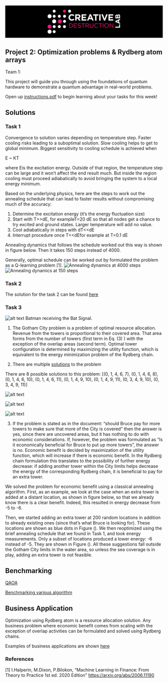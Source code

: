 ![CDL 2020 Cohort Project](../figures/CDL_logo.jpg)
## Project 2: Optimization problems \& Rydberg atom arrays
Team 1: 

This project will guide you through using the foundations of quantum hardware to demonstrate a quantum advantage in real-world problems.

Open up [instructions.pdf](https://github.com/CDL-Quantum/CohortProject_2021/tree/main/Week2_Rydberg_Atoms/instructions.pdf) to begin learning about your tasks for this week!

## Solutions ##
### Task 1

Convergence to solution varies depending on temperature step. Faster cooling risks leading to a suboptimal solution. Slow cooling helps to get to global minimum. Biggest sensitivity to cooling schedule is achieved when

E ~ KT

where Eis the excitation energy. Outside of that region, the temperature step can be large and it won’t affect the end result much. But inside the region cooling must proceed adiabatically to avoid bringing the system to a local energy minimum. 

Based on the underlying physics, here are the steps to work out the annealing schedule that can lead to faster results without compromising much of the accuracy:

1. Determine the excitation energy (it’s the energy fluctuation size)
2. Start with T>>dE, for exampleT=20 dE so that all nodes get a chance to try excited and ground states. Larger temperature will add no value.
3. Cool adiabatically in steps with dT<<dE
4. Interrupt procedure once T<<dEfor example at T=0.1 dE

Annealing dynamics that follows the schedule worked out this way is shown in figure below. Then it takes 150 steps instead of 4000.

Generally, optimal schedule can be worked out by formulated the problem as a Q-learning problem [1].
![Annealing dynamics at 4000 steps](https://github.com/ziweiqiu/CohortProject_2021/blob/Week2-Team1/Week2_Rydberg_Atoms/Convergence%20in%204000%20steps.png)
![Annealing dynamics at 150 steps](https://github.com/ziweiqiu/CohortProject_2021/blob/Week2-Team1/Week2_Rydberg_Atoms/Convergence%20in%20150%20steps.png)

### Task 2
The solution for the task 2 can be found [here](https://github.com/ziweiqiu/CohortProject_2021/blob/Week2-Team1/Week2_Rydberg_Atoms/run_quantum_annealing_zq.ipynb)                                   
                                    
### Task 3
![alt text](https://upload.wikimedia.org/wikipedia/en/c/c6/Bat-signal_1989_film.jpg)
Batman receiving the Bat Signal.
                                    
1. The Gotham City problem is a problem of optimal resource allocation. Revenue from the towers is proportional to their covered area. That area forms from the number of towers (first term in Eq. (3) ) with the exception of the overlap areas (second term). Optimal tower configuration is determined by maximizing the utility function, which is equivalent to the energy minimization problem of the Rydberg chain. 

                                    
2. There are multiple [solutions](https://github.com/ziweiqiu/CohortProject_2021/blob/Week2-Team1/Week2_Rydberg_Atoms/Benchmarking_UDMIS_Algorithms.ipynb) to the problem
                             
There are 8 possible solutions to this problem: [(0, 1, 4, 6, 7), (0, 1, 4, 6, 8), (0, 1, 4, 6, 10), (0, 1, 4, 6, 11), (0, 1, 4, 9, 10), (0, 1, 4, 9, 11), (0, 3, 4, 9, 10), (0, 3, 4, 9, 11)]
                                    
![alt text](https://github.com/ziweiqiu/CohortProject_2021/blob/Week2-Team1/Week2_Rydberg_Atoms/Images/3.1.png)

![alt text](https://github.com/ziweiqiu/CohortProject_2021/blob/Week2-Team1/Week2_Rydberg_Atoms/Images/3.2.png)

![alt text](https://github.com/ziweiqiu/CohortProject_2021/blob/Week2-Team1/Week2_Rydberg_Atoms/Images/3.3.png)                                   

3. If the problem is stated as in the document: “should Bruce pay for more towers to make sure that more of the City is covered” then the answer is yes, since there are uncovered areas, but it has nothing to do with economic considerations.
If, however, the problem was formulated as “Is it economically beneficial for Bruce to put up more towers”, the answer is no. Economic benefit is decided by maximization of the utility function, which will increase if there is economic benefit. In the Rydberg chain formulation this translates to the possibility of further energy decrease: if adding another tower within the City limits helps decrease the energy of the corresponding Rydberg chain, it is beneficial to pay for an extra tower. 

We solved the problem for economic benefit using a classical annealing algorithm. First, as an example, we look at the case when an extra tower is added at a distant location, as shown in figure below, so that we already know there is a clear benefit. Indeed, this resulted in energy decrease from -5 to -6.

                                    
Then, we started adding an extra tower at 200 random locations in addition to already existing ones (since that’s what Bruce is looking for). These locations are shown as blue dots in Figure (). We then reoptimized using the brief annealing schedule that we found in Task 1, and took energy measurements. 
Only a subset of locations produced a lower energy: -6 instead of -5. They are shown in Figure (). All these suggestions fall outside the Gotham City limits in the water area, so unless the sea coverage is in play, adding an extra tower is not feasible. 

## Benchmarking

[QAOA](https://github.com/ziweiqiu/CohortProject_2021/blob/Week2-Team1/Week2_Rydberg_Atoms/QAOA%20challenge.ipynb)

[Benchmarking various algorithm](https://github.com/ziweiqiu/CohortProject_2021/blob/Week2-Team1/Week2_Rydberg_Atoms/Benchmarking%20Various%20Algorithms.md)



## Business Application
Optimization using Rydberg atom is a resource allocation solution. Any business problem where economic benefit comes from scaling with the exception of overlap activities can be formulated and solved using Rydberg chains.

Examples of business applications are shown [here](https://github.com/ziweiqiu/CohortProject_2021/blob/Week2-Team1/Week2_Rydberg_Atoms/Business_Application.md)

### References                                  
[1] I.Halperin, M.Dixon, P.Bilokon, “Machine Learning in Finance: From Theory to Practice 1st ed. 2020 Edition” https://arxiv.org/abs/2006.11190



